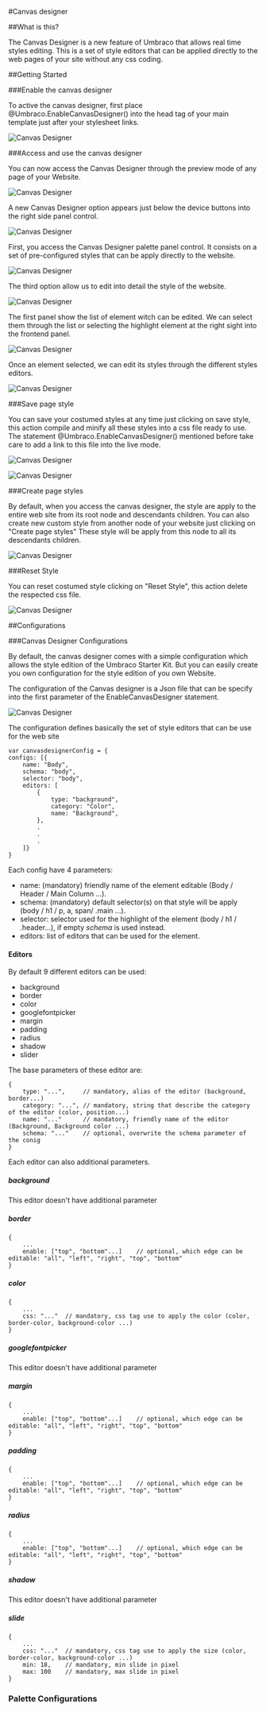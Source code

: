 #Canvas designer

##What is this?

The Canvas Designer is a new feature of Umbraco that allows real time styles editing.
This is a set of style editors that can be applied directly to the web pages of your site without any css coding. 

##Getting Started

###Enable the canvas designer

To active the canvas designer, first place @Umbraco.EnableCanvasDesigner() into the head tag of your main template just after your stylesheet links.

![Canvas Designer](images/Canvas-Designer/1.png)

###Access and use the canvas designer

You can now access the Canvas Designer through the preview mode of any page of your Website.

![Canvas Designer](images/Canvas-Designer/2.png)

A new Canvas Designer option appears just below the device buttons into the right side panel control.

![Canvas Designer](images/Canvas-Designer/3.png)

First, you access the Canvas Designer palette panel control. It consists on a set of pre-configured styles that can be apply directly to the website.

![Canvas Designer](images/Canvas-Designer/4.png)

The third option allow us to edit into detail the style of the website.

![Canvas Designer](images/Canvas-Designer/5.png)

The first panel show the list of element witch can be edited. 
We can select them through the list or selecting the highlight element at the right sight into the frontend panel.

![Canvas Designer](images/Canvas-Designer/6.png)

Once an element selected, we can edit its styles through the different styles editors.

![Canvas Designer](images/Canvas-Designer/7.png)

###Save page style

You can save your costumed styles at any time just clicking on save style, this action compile and minify all these styles into a css file ready to use.
The statement @Umbraco.EnableCanvasDesigner() mentioned before take care to add a link to this file into the live mode.

![Canvas Designer](images/Canvas-Designer/8.png)

![Canvas Designer](images/Canvas-Designer/9.png)

###Create page styles

By default, when you access the canvas designer, the style are apply to the entire web site from its root node and descendants children.
You can also create new custom style from another node of your website just clicking on "Create page styles"
These style will be apply from this node to all its descendants children.

![Canvas Designer](images/Canvas-Designer/10.png)

###Reset Style

You can reset costumed style clicking on "Reset Style", this action delete the respected css file.

![Canvas Designer](images/Canvas-Designer/11.png)

##Configurations

###Canvas Designer Configurations

By default, the canvas designer comes with a simple configuration which allows the style edition of the Umbraco Starter Kit. But you can easily create you own configuration for the style edition of you own Website.

The configuration of the Canvas designer is a Json file that can be specify into the first parameter of the EnableCanvasDesigner statement.

![Canvas Designer](images/Canvas-Designer/12.png)

The configuration defines basically the set of style editors that can be use for the web site

	var canvasdesignerConfig = {
    configs: [{
        name: "Body",
        schema: "body",
        selector: "body",
        editors: [
            {
                type: "background",
                category: "Color",
                name: "Background",
            },
			.
			.
			.
		]}
	}
	
Each config have 4 parameters:

- name: (mandatory) friendly name of the element editable (Body / Header / Main Column ...).
- schema: (mandatory) default selector(s) on that style will be apply (body / h1 / p, a, span/ .main ...).
- selector: selector used for the highlight of the element (body / h1 / .header...), if empty *schema* is used instead.
- editors: list of editors that can be used for the element.

#### Editors

By default 9 different editors can be used:

- background
- border
- color
- googlefontpicker
- margin
- padding
- radius
- shadow
- slider

The base parameters of these editor are:

	{
		type: "...",     // mandatory, alias of the editor (background, border...)
		category: "...", // mandatory, string that describe the category of the editor (color, position...)
		name: "..."      // mandatory, friendly name of the editor (Background, Background color ...)
		schema: "..."	 // optional, overwrite the schema parameter of the conig
	}
	
Each editor can also additional parameters.

##### background

This editor doesn't have additional parameter
 
##### border

	{
		...
		enable: ["top", "bottom"...] 	// optional, which edge can be editable: "all", "left", "right", "top", "bottom"
	}

##### color

	{
		...
		css: "..."	// mandatory, css tag use to apply the color (color, border-color, background-color ...) 
	}

##### googlefontpicker

This editor doesn't have additional parameter

##### margin

	{
		...
		enable: ["top", "bottom"...] 	// optional, which edge can be editable: "all", "left", "right", "top", "bottom"
	}
	
##### padding

	{
		...
		enable: ["top", "bottom"...] 	// optional, which edge can be editable: "all", "left", "right", "top", "bottom"
	}

##### radius

	{
		...
		enable: ["top", "bottom"...] 	// optional, which edge can be editable: "all", "left", "right", "top", "bottom"
	}
	
##### shadow

This editor doesn't have additional parameter

##### slide

	{
		...
		css: "..."	// mandatory, css tag use to apply the size (color, border-color, background-color ...) 
		min: 18,	// mandatory, min slide in pixel 
		max: 100	// mandatory, max slide in pixel 
	}

### Palette Configurations















